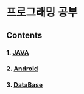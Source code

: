 # 프로그래밍 공부

## Contents

### 1. [JAVA](https://github.com/Lee-KyungSeok/Study/tree/master/Java)
### 2. [Android](https://github.com/Lee-KyungSeok/Study/tree/master/Android)
### 3. [DataBase](https://github.com/Lee-KyungSeok/Study/tree/master/Database)
